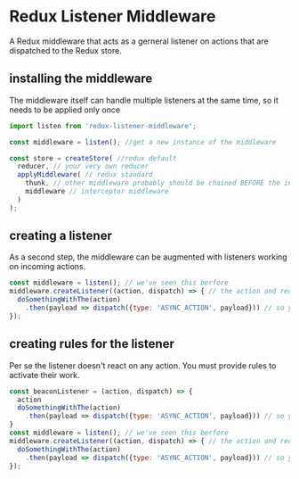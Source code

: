 # Redux Listener Middleware

A Redux middleware that acts as a gerneral listener on actions
that are dispatched to the Redux store.

## installing the middleware

The middleware itself can handle multiple listeners at the same time,
so it needs to be applied only once 

```js
import listen from 'redux-listener-middleware';

const middleware = listen(); //get a new instance of the middleware

const store = createStore( //redux default
  reducer, // your very own reducer
  applyMiddleware( // redux standard
    thunk, // other middleware probably should be chained BEFORE the interceptor
    middleware // interceptor middleware
  )
);
```

## creating a listener

As a second step, the middleware can be augmented with listeners working
on incoming actions.

```js
const middleware = listen(); // we've seen this berfore
middleware.createListener((action, dispatch) => { // the action and redux's dispatch are handed over
  doSomethingWithThe(action)
    .then(payload => dispatch({type: 'ASYNC_ACTION', payload})) // so yo can dispatch other actions anytime later on
});
```

## creating rules for the listener

Per se the listener doesn't react on any action. You must provide rules to
activate their work.


```js
const beaconListener = (action, dispatch) => {
  action
  doSomethingWithThe(action)
    .then(payload => dispatch({type: 'ASYNC_ACTION', payload})) // so yo can dispatch other actions anytime later on
}
const middleware = listen(); // we've seen this berfore
middleware.createListener((action, dispatch) => { // the action and redux's dispatch are handed over
  doSomethingWithThe(action)
    .then(payload => dispatch({type: 'ASYNC_ACTION', payload})) // so yo can dispatch other actions anytime later on
});
```
